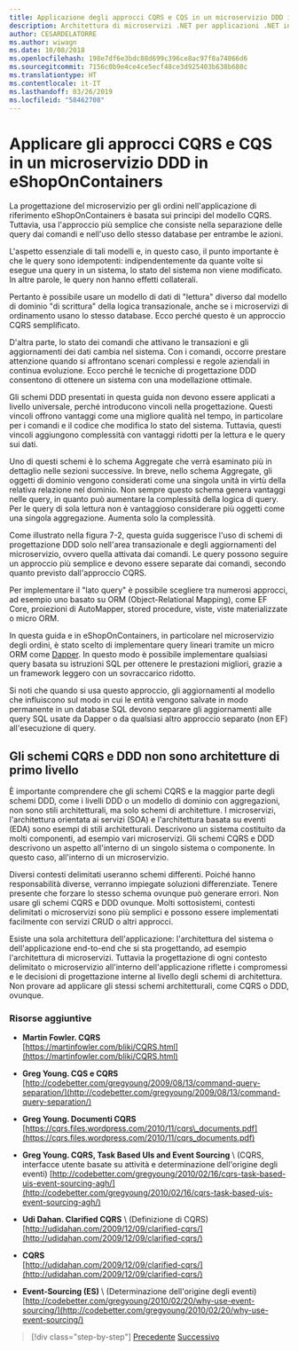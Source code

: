 ```yaml
---
title: Applicazione degli approcci CQRS e CQS in un microservizio DDD in eShopOnContainers
description: Architettura di microservizi .NET per applicazioni .NET incluse in contenitori | Modalità di implementazione di CQRS nel microservizio degli ordini in eShopOnContainers.
author: CESARDELATORRE
ms.author: wiwagn
ms.date: 10/08/2018
ms.openlocfilehash: 198e7df6e3bdc88d699c396ce8ac97f8a74066d6
ms.sourcegitcommit: 7156c0b9e4ce4ce5ecf48ce3d925403b638b680c
ms.translationtype: HT
ms.contentlocale: it-IT
ms.lasthandoff: 03/26/2019
ms.locfileid: "58462708"
---
```

# <a name="apply-cqrs-and-cqs-approaches-in-a-ddd-microservice-in-eshoponcontainers"></a>Applicare gli approcci CQRS e CQS in un microservizio DDD in eShopOnContainers

La progettazione del microservizio per gli ordini nell'applicazione di riferimento eShopOnContainers è basata sui principi del modello CQRS. Tuttavia, usa l'approccio più semplice che consiste nella separazione delle query dai comandi e nell'uso dello stesso database per entrambe le azioni.

L'aspetto essenziale di tali modelli e, in questo caso, il punto importante è che le query sono idempotenti: indipendentemente da quante volte si esegue una query in un sistema, lo stato del sistema non viene modificato. In altre parole, le query non hanno effetti collaterali.

Pertanto è possibile usare un modello di dati di "lettura" diverso dal modello di dominio "di scrittura" della logica transazionale, anche se i microservizi di ordinamento usano lo stesso database. Ecco perché questo è un approccio CQRS semplificato.

D'altra parte, lo stato dei comandi che attivano le transazioni e gli aggiornamenti dei dati cambia nel sistema. Con i comandi, occorre prestare attenzione quando si affrontano scenari complessi e regole aziendali in continua evoluzione. Ecco perché le tecniche di progettazione DDD consentono di ottenere un sistema con una modellazione ottimale.

Gli schemi DDD presentati in questa guida non devono essere applicati a livello universale, perché introducono vincoli nella progettazione. Questi vincoli offrono vantaggi come una migliore qualità nel tempo, in particolare per i comandi e il codice che modifica lo stato del sistema. Tuttavia, questi vincoli aggiungono complessità con vantaggi ridotti per la lettura e le query sui dati.

Uno di questi schemi è lo schema Aggregate che verrà esaminato più in dettaglio nelle sezioni successive. In breve, nello schema Aggregate, gli oggetti di dominio vengono considerati come una singola unità in virtù della relativa relazione nel dominio. Non sempre questo schema genera vantaggi nelle query, in quanto può aumentare la complessità della logica di query. Per le query di sola lettura non è vantaggioso considerare più oggetti come una singola aggregazione. Aumenta solo la complessità.

Come illustrato nella figura 7-2, questa guida suggerisce l'uso di schemi di progettazione DDD solo nell'area transazionale e degli aggiornamenti del microservizio, ovvero quella attivata dai comandi. Le query possono seguire un approccio più semplice e devono essere separate dai comandi, secondo quanto previsto dall'approccio CQRS.

Per implementare il "lato query" è possibile scegliere tra numerosi approcci, ad esempio uno basato su ORM (Object-Relational Mapping), come EF Core, proiezioni di AutoMapper, stored procedure, viste, viste materializzate o micro ORM.

In questa guida e in eShopOnContainers, in particolare nel microservizio degli ordini, è stato scelto di implementare query lineari tramite un micro ORM come [Dapper](https://github.com/StackExchange/dapper-dot-net). In questo modo è possibile implementare qualsiasi query basata su istruzioni SQL per ottenere le prestazioni migliori, grazie a un framework leggero con un sovraccarico ridotto.

Si noti che quando si usa questo approccio, gli aggiornamenti al modello che influiscono sul modo in cui le entità vengono salvate in modo permanente in un database SQL devono separare gli aggiornamenti alle query SQL usate da Dapper o da qualsiasi altro approccio separato (non EF) all'esecuzione di query.

## <a name="cqrs-and-ddd-patterns-are-not-top-level-architectures"></a>Gli schemi CQRS e DDD non sono architetture di primo livello

È importante comprendere che gli schemi CQRS e la maggior parte degli schemi DDD, come i livelli DDD o un modello di dominio con aggregazioni, non sono stili architetturali, ma solo schemi di architetture. I microservizi, l'architettura orientata ai servizi (SOA) e l'architettura basata su eventi (EDA) sono esempi di stili architetturali. Descrivono un sistema costituito da molti componenti, ad esempio vari microservizi. Gli schemi CQRS e DDD descrivono un aspetto all'interno di un singolo sistema o componente. In questo caso, all'interno di un microservizio.

Diversi contesti delimitati useranno schemi differenti. Poiché hanno responsabilità diverse, verranno impiegate soluzioni differenziate. Tenere presente che forzare lo stesso schema ovunque può generare errori. Non usare gli schemi CQRS e DDD ovunque. Molti sottosistemi, contesti delimitati o microservizi sono più semplici e possono essere implementati facilmente con servizi CRUD o altri approcci.

Esiste una sola architettura dell'applicazione: l'architettura del sistema o dell'applicazione end-to-end che si sta progettando, ad esempio l'architettura di microservizi. Tuttavia la progettazione di ogni contesto delimitato o microservizio all'interno dell'applicazione riflette i compromessi e le decisioni di progettazione interne al livello degli schemi di architettura. Non provare ad applicare gli stessi schemi architetturali, come CQRS o DDD, ovunque.

### <a name="additional-resources"></a>Risorse aggiuntive

- **Martin Fowler. CQRS** \
  [https://martinfowler.com/bliki/CQRS.html](https://martinfowler.com/bliki/CQRS.html)

- **Greg Young. CQS e CQRS** \
  [http://codebetter.com/gregyoung/2009/08/13/command-query-separation/](http://codebetter.com/gregyoung/2009/08/13/command-query-separation/)

- **Greg Young. Documenti CQRS** \
  [https://cqrs.files.wordpress.com/2010/11/cqrs\_documents.pdf](https://cqrs.files.wordpress.com/2010/11/cqrs_documents.pdf)

- **Greg Young. CQRS, Task Based UIs and Event Sourcing** \ (CQRS, interfacce utente basate su attività e determinazione dell'origine degli eventi)
  [http://codebetter.com/gregyoung/2010/02/16/cqrs-task-based-uis-event-sourcing-agh/](http://codebetter.com/gregyoung/2010/02/16/cqrs-task-based-uis-event-sourcing-agh/)

- **Udi Dahan. Clarified CQRS** \ (Definizione di CQRS)
  [http://udidahan.com/2009/12/09/clarified-cqrs/](http://udidahan.com/2009/12/09/clarified-cqrs/)

- **CQRS** \
  [http://udidahan.com/2009/12/09/clarified-cqrs/](http://udidahan.com/2009/12/09/clarified-cqrs/)

- **Event-Sourcing (ES)** \ (Determinazione dell'origine degli eventi)
  [http://codebetter.com/gregyoung/2010/02/20/why-use-event-sourcing/](http://codebetter.com/gregyoung/2010/02/20/why-use-event-sourcing/)

>[!div class="step-by-step"]
>[Precedente](apply-simplified-microservice-cqrs-ddd-patterns.md)
>[Successivo](cqrs-microservice-reads.md)
